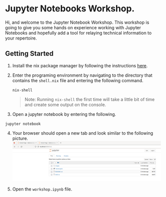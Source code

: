 # Jupyter Notebooks Workshop.
Hi, and welcome to the Jupyter Notebook Workshop. This workshop is going to give
you some hands on experience working with Jupyter Notebooks and hopefully add a
tool for relaying technical information to your repertoire.

## Getting Started
1. Install the nix package manager by following the instructions [here](https://nixos.org/download.html).

2. Enter the programing environment by navigating to the directory that contains
   the `shell.nix` file and entering the following command.
   ```
   nix-shell
   ```
   > Note: Running `nix-shell` the first time will take a little bit of time and
   > create some output on the console.
3. Open a jupyter notebook by entering the following.
```
jupyter notebook
```
4. Your browser should open a new tab and look similar to the following picture.
![jupyter notebook entry](./images/jupyter-notebook-entry.png)

5. Open the `workshop.ipynb` file.
